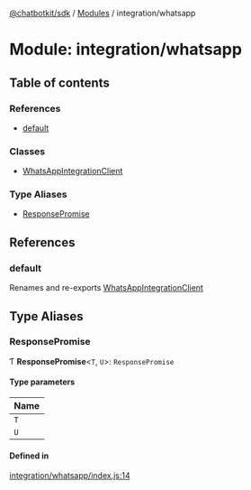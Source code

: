 [@chatbotkit/sdk](../README.md) / [Modules](../modules.md) / integration/whatsapp

# Module: integration/whatsapp

## Table of contents

### References

- [default](integration_whatsapp.md#default)

### Classes

- [WhatsAppIntegrationClient](../classes/integration_whatsapp.WhatsAppIntegrationClient.md)

### Type Aliases

- [ResponsePromise](integration_whatsapp.md#responsepromise)

## References

### default

Renames and re-exports [WhatsAppIntegrationClient](../classes/integration_whatsapp.WhatsAppIntegrationClient.md)

## Type Aliases

### ResponsePromise

Ƭ **ResponsePromise**\<`T`, `U`\>: `ResponsePromise`

#### Type parameters

| Name |
| :------ |
| `T` |
| `U` |

#### Defined in

[integration/whatsapp/index.js:14](https://github.com/chatbotkit/node-sdk/blob/ae269f9/packages/sdk/src/integration/whatsapp/index.js#L14)

